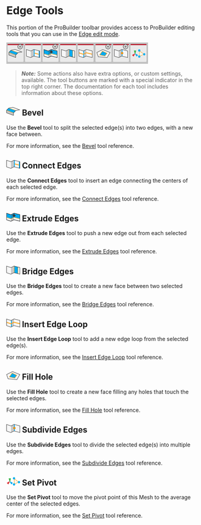 # Edge Tools

This portion of the ProBuilder toolbar provides access to ProBuilder editing tools that you can use in the [Edge edit mode](modes.md).

![Edge tools on the ProBuilder toolbar](images/tool_edges.png)

> ***Note:*** Some actions also have extra options, or custom settings, available. The tool buttons are marked with a special indicator in the top right corner. The documentation for each tool includes information about these options.

## ![Bevel Edges icon](images/icons/Edge_Bevel.png) Bevel

Use the **Bevel** tool to split the selected edge(s) into two edges, with a new face between.

For more information, see the [Bevel](Edge_Bevel.md) tool reference.

## ![Connect Edges icon](images/icons/Edge_Connect.png) Connect Edges

Use the **Connect Edges** tool to insert an edge connecting the centers of each selected edge.

For more information, see the [Connect Edges](Edge_Connect.md) tool reference.

## ![Extrude Edges icon](images/icons/Edge_Extrude.png) Extrude Edges

Use the **Extrude Edges** tool to push a new edge out from each selected edge.

For more information, see the [Extrude Edges](Edge_Extrude.md) tool reference.

## ![Bridge Edges icon](images/icons/Edge_Bridge.png) Bridge Edges

Use the **Bridge Edges** tool to create a new face between two selected edges. 

For more information, see the [Bridge Edges](Edge_Bridge.md) tool reference.

## ![Insert Edge Loop icon](images/icons/Edge_InsertLoop.png) Insert Edge Loop

Use the **Insert Edge Loop** tool to add a new edge loop from the selected edge(s). 

For more information, see the [Insert Edge Loop](Edge_InsertLoop.md) tool reference.

## ![Fill Hole icon](images/icons/FillHole.png) Fill Hole

Use the **Fill Hole** tool to create a new face filling any holes that touch the selected edges.

For more information, see the [Fill Hole](Edge_FillHole.md) tool reference.

## ![Subdivide Edge icon](images/icons/Edge_Subdivide.png) Subdivide Edges

Use the **Subdivide Edges** tool to divide the selected edge(s) into multiple edges. 

For more information, see the [Subdivide Edges](Edge_Subdivide.md) tool reference.

## ![Set Pivot icon](images/icons/SetPivot.png) Set Pivot

Use the **Set Pivot** tool to move the pivot point of this Mesh to the average center of the selected edges.

For more information, see the [Set Pivot](Edge_SetPivot.md) tool reference.

